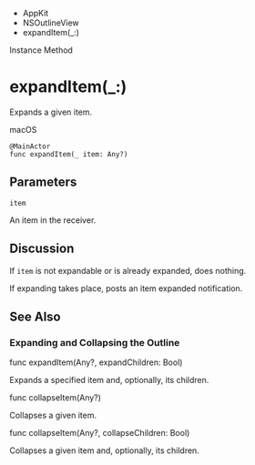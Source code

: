

- AppKit
- NSOutlineView
-  expandItem(\_:) 

Instance Method

# expandItem(\_:)

Expands a given item.

macOS

``` source
@MainActor
func expandItem(_ item: Any?)
```

## Parameters 

`item`  

An item in the receiver.

## Discussion

If `item` is not expandable or is already expanded, does nothing.

If expanding takes place, posts an item expanded notification.

## See Also

### Expanding and Collapsing the Outline

func expandItem(Any?, expandChildren: Bool)

Expands a specified item and, optionally, its children.

func collapseItem(Any?)

Collapses a given item.

func collapseItem(Any?, collapseChildren: Bool)

Collapses a given item and, optionally, its children.

